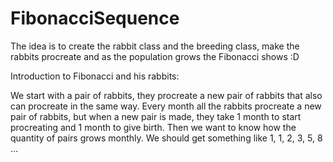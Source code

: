 # FibonacciSequence
The idea is to create the rabbit class and the breeding class,
make the rabbits procreate and as the population grows the Fibonacci shows :D

Introduction to Fibonacci and his rabbits:

We start with a pair of rabbits,
they procreate a new pair of rabbits that also can procreate in the same way.
Every month all the rabbits procreate a new pair of rabbits,
but when a new pair is made, they take 1 month to start procreating and 1 month to give birth.
Then we want to know how the quantity of pairs grows monthly.
We should get something like 1, 1, 2, 3, 5, 8 ...
